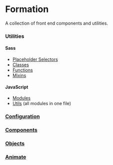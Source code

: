 # Formation

A collection of front end components and utilities.

### Utilities

#### Sass
* [Placeholder Selectors](/src/utils/atomic/_props.scss)
* [Classes](/src/utils/atomic/_classes.scss)
* [Functions](/src/utils/functions)
* [Mixins](/src/utils/mixins)

#### JavaScript
* [Modules](/src/utils/modules)
* [Utils](/src/utils/index.js) (all modules in one file)

### [Configuration](/src/config)

### [Components](/src/components)

### [Objects](/src/objects)

### [Animate](/src/animate)
